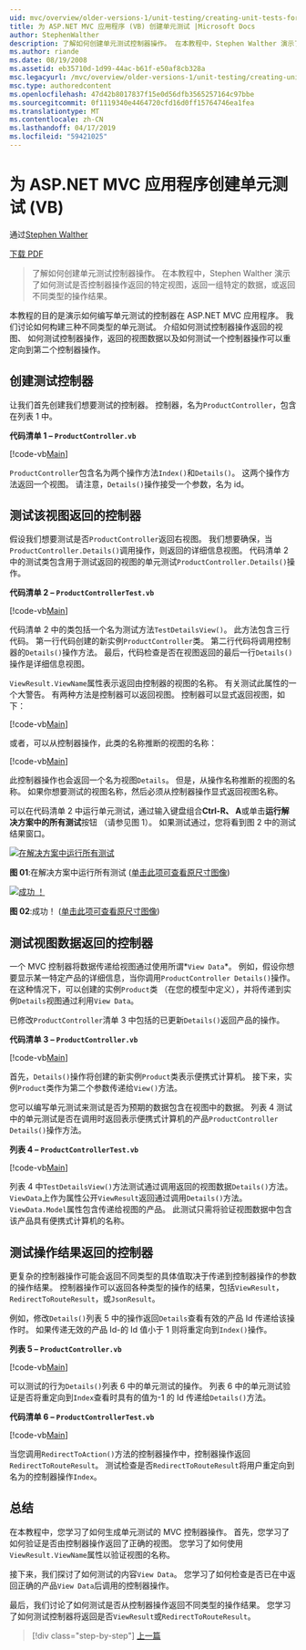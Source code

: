 ```yaml
---
uid: mvc/overview/older-versions-1/unit-testing/creating-unit-tests-for-asp-net-mvc-applications-vb
title: 为 ASP.NET MVC 应用程序 (VB) 创建单元测试 |Microsoft Docs
author: StephenWalther
description: 了解如何创建单元测试控制器操作。 在本教程中，Stephen Walther 演示了如何测试控制器操作返回 parti 是否...
ms.author: riande
ms.date: 08/19/2008
ms.assetid: eb35710d-1d99-44ac-b61f-e50af8cb328a
msc.legacyurl: /mvc/overview/older-versions-1/unit-testing/creating-unit-tests-for-asp-net-mvc-applications-vb
msc.type: authoredcontent
ms.openlocfilehash: 47d42b8017837f15e0d56dfb3565257164c97bbe
ms.sourcegitcommit: 0f1119340e4464720cfd16d0ff15764746ea1fea
ms.translationtype: MT
ms.contentlocale: zh-CN
ms.lasthandoff: 04/17/2019
ms.locfileid: "59421025"
---
```

# <a name="creating-unit-tests-for-aspnet-mvc-applications-vb"></a>为 ASP.NET MVC 应用程序创建单元测试 (VB)

通过[Stephen Walther](https://github.com/StephenWalther)

[下载 PDF](http://download.microsoft.com/download/8/4/8/84843d8d-1575-426c-bcb5-9d0c42e51416/ASPNET_MVC_Tutorial_07_VB.pdf)

> 了解如何创建单元测试控制器操作。 在本教程中，Stephen Walther 演示了如何测试是否控制器操作返回的特定视图，返回一组特定的数据，或返回不同类型的操作结果。


本教程的目的是演示如何编写单元测试的控制器在 ASP.NET MVC 应用程序。 我们讨论如何构建三种不同类型的单元测试。 介绍如何测试控制器操作返回的视图、 如何测试控制器操作，返回的视图数据以及如何测试一个控制器操作可以重定向到第二个控制器操作。

## <a name="creating-the-controller-under-test"></a>创建测试控制器

让我们首先创建我们想要测试的控制器。 控制器，名为`ProductController`，包含在列表 1 中。

**代码清单 1 – `ProductController.vb`**

[!code-vb[Main](creating-unit-tests-for-asp-net-mvc-applications-vb/samples/sample1.vb)]

`ProductController`包含名为两个操作方法`Index()`和`Details()`。 这两个操作方法返回一个视图。 请注意，`Details()`操作接受一个参数，名为 id。

## <a name="testing-the-view-returned-by-a-controller"></a>测试该视图返回的控制器

假设我们想要测试是否`ProductController`返回右视图。 我们想要确保，当`ProductController.Details()`调用操作，则返回的详细信息视图。 代码清单 2 中的测试类包含用于测试返回的视图的单元测试`ProductController.Details()`操作。

**代码清单 2 – `ProductControllerTest.vb`**

[!code-vb[Main](creating-unit-tests-for-asp-net-mvc-applications-vb/samples/sample2.vb)]

代码清单 2 中的类包括一个名为测试方法`TestDetailsView()`。 此方法包含三行代码。 第一行代码创建的新实例`ProductController`类。 第二行代码将调用控制器的`Details()`操作方法。 最后，代码检查是否在视图返回的最后一行`Details()`操作是详细信息视图。

`ViewResult.ViewName`属性表示返回由控制器的视图的名称。 有关测试此属性的一个大警告。 有两种方法是控制器可以返回视图。 控制器可以显式返回视图，如下：

[!code-vb[Main](creating-unit-tests-for-asp-net-mvc-applications-vb/samples/sample3.vb)]

或者，可以从控制器操作，此类的名称推断的视图的名称：

[!code-vb[Main](creating-unit-tests-for-asp-net-mvc-applications-vb/samples/sample4.vb)]

此控制器操作也会返回一个名为视图`Details`。 但是，从操作名称推断的视图的名称。 如果你想要测试的视图名称，然后必须从控制器操作显式返回视图名称。

可以在代码清单 2 中运行单元测试，通过输入键盘组合**Ctrl-R、 A**或单击**运行解决方案中的所有测试**按钮 （请参见图 1）。 如果测试通过，您将看到图 2 中的测试结果窗口。


[![在解决方案中运行所有测试](creating-unit-tests-for-asp-net-mvc-applications-vb/_static/image2.png)](creating-unit-tests-for-asp-net-mvc-applications-vb/_static/image1.png)

**图 01**:在解决方案中运行所有测试 ([单击此项可查看原尺寸图像](creating-unit-tests-for-asp-net-mvc-applications-vb/_static/image3.png))


[![成功 ！](creating-unit-tests-for-asp-net-mvc-applications-vb/_static/image5.png)](creating-unit-tests-for-asp-net-mvc-applications-vb/_static/image4.png)

**图 02**:成功！ ([单击此项可查看原尺寸图像](creating-unit-tests-for-asp-net-mvc-applications-vb/_static/image6.png))


## <a name="testing-the-view-data-returned-by-a-controller"></a>测试视图数据返回的控制器

一个 MVC 控制器将数据传递给视图通过使用所谓*`View Data`*。 例如，假设你想要显示某一特定产品的详细信息，当你调用`ProductController Details()`操作。 在这种情况下，可以创建的实例`Product`类 （在您的模型中定义），并将传递到实例`Details`视图通过利用`View Data`。

已修改`ProductController`清单 3 中包括的已更新`Details()`返回产品的操作。

**代码清单 3 – `ProductController.vb`**

[!code-vb[Main](creating-unit-tests-for-asp-net-mvc-applications-vb/samples/sample5.vb)]

首先，`Details()`操作将创建的新实例`Product`类表示便携式计算机。 接下来，实例`Product`类作为第二个参数传递给`View()`方法。

您可以编写单元测试来测试是否为预期的数据包含在视图中的数据。 列表 4 测试中的单元测试是否在调用时返回表示便携式计算机的产品`ProductController Details()`操作方法。

**列表 4 – `ProductControllerTest.vb`**

[!code-vb[Main](creating-unit-tests-for-asp-net-mvc-applications-vb/samples/sample6.vb)]

列表 4 中`TestDetailsView()`方法测试通过调用返回的视图数据`Details()`方法。 `ViewData`上作为属性公开`ViewResult`返回通过调用`Details()`方法。 `ViewData.Model`属性包含传递给视图的产品。 此测试只需将验证视图数据中包含该产品具有便携式计算机的名称。

## <a name="testing-the-action-result-returned-by-a-controller"></a>测试操作结果返回的控制器

更复杂的控制器操作可能会返回不同类型的具体值取决于传递到控制器操作的参数的操作结果。 控制器操作可以返回各种类型的操作的结果，包括`ViewResult`， `RedirectToRouteResult`，或`JsonResult`。

例如，修改`Details()`列表 5 中的操作返回`Details`查看有效的产品 Id 传递给该操作时。 如果传递无效的产品 Id-的 Id 值小于 1 则将重定向到`Index()`操作。

**列表 5 – `ProductController.vb`**

[!code-vb[Main](creating-unit-tests-for-asp-net-mvc-applications-vb/samples/sample7.vb)]

可以测试的行为`Details()`列表 6 中的单元测试的操作。 列表 6 中的单元测试验证是否将重定向到`Index`查看时具有的值为-1 的 Id 传递给`Details()`方法。

**代码清单 6 – `ProductControllerTest.vb`**

[!code-vb[Main](creating-unit-tests-for-asp-net-mvc-applications-vb/samples/sample8.vb)]

当您调用`RedirectToAction()`方法的控制器操作中，控制器操作返回`RedirectToRouteResult`。 测试检查是否`RedirectToRouteResult`将用户重定向到名为的控制器操作`Index`。

## <a name="summary"></a>总结

在本教程中，您学习了如何生成单元测试的 MVC 控制器操作。 首先，您学习了如何验证是否由控制器操作返回了正确的视图。 您学习了如何使用`ViewResult.ViewName`属性以验证视图的名称。

接下来，我们探讨了如何测试的内容`View Data`。 您学习了如何检查是否已在中返回正确的产品`View Data`后调用的控制器操作。

最后，我们讨论了如何测试是否从控制器操作返回不同类型的操作结果。 您学习了如何测试控制器将返回是否`ViewResult`或`RedirectToRouteResult`。

> [!div class="step-by-step"]
> [上一篇](creating-unit-tests-for-asp-net-mvc-applications-cs.md)
